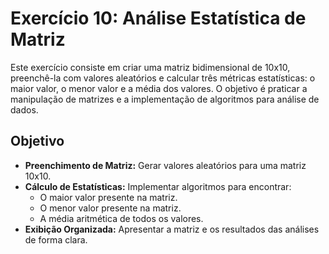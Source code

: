 # Exercício 10: Análise Estatística de Matriz

Este exercício consiste em criar uma matriz bidimensional de 10x10, preenchê-la com valores aleatórios e calcular três métricas estatísticas: o maior valor, o menor valor e a média dos valores. O objetivo é praticar a manipulação de matrizes e a implementação de algoritmos para análise de dados.

## Objetivo

- **Preenchimento de Matriz:** Gerar valores aleatórios para uma matriz 10x10.
- **Cálculo de Estatísticas:** Implementar algoritmos para encontrar:
  - O maior valor presente na matriz.
  - O menor valor presente na matriz.
  - A média aritmética de todos os valores.
- **Exibição Organizada:** Apresentar a matriz e os resultados das análises de forma clara.
